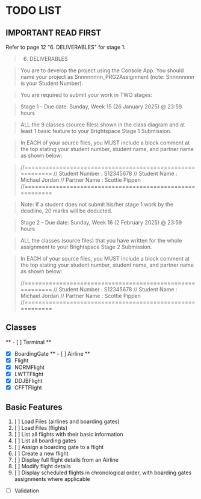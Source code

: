 # TODO LIST
## IMPORTANT READ FIRST
Refer to page 12 "6. DELIVERABLES" for stage 1:
> 6.	DELIVERABLES

> You are to develop the project using the Console App. You should name your project as Snnnnnnnn_PRG2Assignment (note: Snnnnnnnn is your Student Number).

> You are required to submit your work in TWO stages:

> Stage 1 - Due date: Sunday, Week 15 (26 January 2025) @ 23:59 hours 

> ALL the 9 classes (source files) shown in the class diagram and at least 1 basic feature to your Brightspace Stage 1 Submission.

> In EACH of your source files, you MUST include a block comment at the top stating your student number, student name, and partner name as shown below:

> 	//==========================================================
> 	// Student Number	: S12345678
> 	// Student Name	: Michael Jordan
> 	// Partner Name	: Scottie Pippen
> //==========================================================

> Note: If a student does not submit his/her stage 1 work by the deadline, 20 marks will be deducted.


> Stage 2 - Due date: Sunday, Week 16 (2 February 2025) @ 23:59 hours 

> ALL the classes (source files) that you have written for the whole assignment to your Brightspace Stage 2 Submission.

> In EACH of your source files, you MUST include a block comment at the top stating your student number, student name, and partner name as shown below:
>
> 	//==========================================================
> 	// Student Number	: S12345678
> 	// Student Name	: Michael Jordan
> 	// Partner Name	: Scottie Pippen
> //==========================================================


## Classes
** - [ ] Terminal **
- [x] BoardingGate 
** - [ ] Airline **
- [x] Flight 
- [x] NORMFlight 
- [x] LWTTFlight 
- [x] DDJBFlight 
- [x] CFFTFlight 

## Basic Features
1. [ ] Load Files (airlines and boarding gates)
2. [ ] Load Files (flights)
3. [ ] List all flights with their basic information
4. [ ] List all boarding gates
5. [ ] Assign a boarding gate to a flight
6. [ ] Create a new flight
7. [ ] Display full flight details from an Airline
8. [ ] Modify flight details
9. [ ] Display scheduled flights in chronological order, with boarding gates assignments where applicable

- [ ] Validation